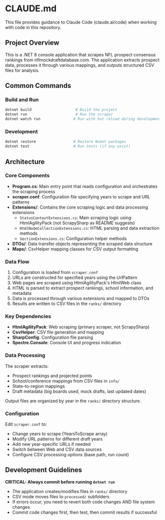 # CLAUDE.md

This file provides guidance to Claude Code (claude.ai/code) when working with code in this repository.

## Project Overview

This is a .NET 8 console application that scrapes NFL prospect consensus rankings from nflmockdraftdatabase.com. The application extracts prospect data, processes it through various mappings, and outputs structured CSV files for analysis.

## Common Commands

### Build and Run
```bash
dotnet build                    # Build the project
dotnet run                      # Run the scraper
dotnet watch run               # Run with hot reload during development
```

### Development
```bash
dotnet restore                 # Restore NuGet packages
dotnet test                    # Run tests (if any exist)
```

## Architecture

### Core Components

- **Program.cs**: Main entry point that reads configuration and orchestrates the scraping process
- **scraper.conf**: Configuration file specifying years to scrape and URL patterns
- **Extensions/**: Contains the core scraping logic and data processing extensions
  - `StatusContextExtensions.cs`: Main scraping logic using HtmlAgilityPack (not ScrapySharp as README suggests)
  - `HtmlNodeCollectionExtensions.cs`: HTML parsing and data extraction methods
  - `SectionExtensions.cs`: Configuration helper methods
- **DTOs/**: Data transfer objects representing the scraped data structure
- **Maps/**: CsvHelper mapping classes for CSV output formatting

### Data Flow

1. Configuration is loaded from `scraper.conf`
2. URLs are constructed for specified years using the UrlPattern
3. Web pages are scraped using HtmlAgilityPack's HtmlWeb class
4. HTML is parsed to extract prospect rankings, school information, and metadata
5. Data is processed through various extensions and mapped to DTOs
6. Results are written to CSV files in the `ranks/` directory

### Key Dependencies

- **HtmlAgilityPack**: Web scraping (primary scraper, not ScrapySharp)
- **CsvHelper**: CSV file generation and mapping
- **SharpConfig**: Configuration file parsing
- **Spectre.Console**: Console UI and progress indication

### Data Processing

The scraper extracts:
- Prospect rankings and projected points
- School/conference mappings from CSV files in `info/`
- State-to-region mappings
- Draft metadata (big boards used, mock drafts, last updated dates)

Output files are organized by year in the `ranks/` directory structure.

### Configuration

Edit `scraper.conf` to:
- Change years to scrape (YearsToScrape array)
- Modify URL patterns for different draft years
- Add new year-specific URLs if needed
- Switch between Web and CSV data sources
- Configure CSV processing options (base path, run count)

## Development Guidelines

**CRITICAL: Always commit before running `dotnet run`**
- The application creates/modifies files in `ranks/` directory
- CSV mode moves files to `processed/` subfolders
- If errors occur, you need to revert both code changes AND file system changes
- Commit code changes first, then test, then commit results if successful
